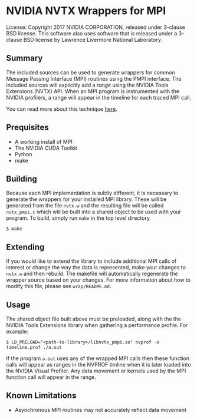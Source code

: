 NVIDIA NVTX Wrappers for MPI
============================
License: Copyright 2017 NVIDIA CORPORATION, released under 3-clause BSD
license.
This software also uses software that is released under a 3-clause BSD license
by Lawrence Livermore National Laboratory.

Summary
-------
The included sources can be used to generate wrappers for common Message
Passing Interface (MPI) routines using the PMPI interface. The included 
sources will explicitly add a *range* using the NVIDIA Tools Extensions (NVTX)
API. When an MPI program is instrumented with the NVIDIA profilers, a range will
appear in the timeline for each traced MPI call.

You can read more about this technique [here](https://devblogs.nvidia.com/parallelforall/gpu-pro-tip-track-mpi-calls-nvidia-visual-profiler/).

Prequisites
-----------
* A working install of MPI
* The NVIDIA CUDA Toolkit
* Python
* make

Building
--------
Because each MPI implementation is subtly different, it is necessary to
generate the wrappers for your installed MPI library. These will be generated
from the file `nvtx.w` and the resulting file will be called `nvtx_pmpi.c`
which will be built into a shared object to be used with your program. To
build, simply run `make` in the top level directory.

    $ make

Extending
---------
If you would like to extend the library to include additional MPI calls of
interest or change the way the data is represented, make your changes to
`nvtx.w` and then rebuild. The makefile will automatically regenerate the
wrapper source based on your changes. For more information about how to modify
this file, please see `wrap/README.md`.

Usage
-----
The shared object file built above must be preloaded, along with the the NVIDIA
Tools Extensions library when gathering a performance profile. For example:

    $ LD_PRELOAD="<path-to-library>/libnvtx_pmpi.so" nvprof -o timeline.prof ./a.out

If the program `a.out` uses any of the wrapped MPI calls then these function
calls will appear as ranges in the NVPROF timline when it is later loaded into
the NVIDIA Visual Profiler. Any data movement or kernels used by the MPI
function call will appear in the range.

Known Limitations
-----------------
* Asynchronous MPI routines may not accurately reflect data movement
